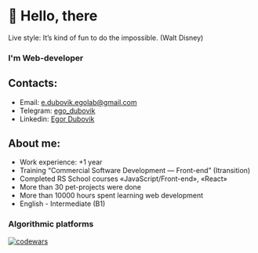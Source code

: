 # 👋 Hello, there
Live style: It’s kind of fun to do the impossible. (Walt Disney)

### I'm Web-developer

## Contacts:
* Email: e.dubovik.egolab@gmail.com
* Telegram: <a target="_blank" href="https://t.me/ego_dubovik">ego_dubovik</a>
* Linkedin: <a target="_blank" href="https://www.linkedin.com/in/egor-dubovik-475a9223b">Egor Dubovik</a>


## About me:
* Work experience: +1 year
* Training “Commercial Software Development — Front-end” (Itransition) 
* Completed RS School courses «JavaScript/Front-end», «React»
* More than 30 pet-projects were done
* More than 10000 hours spent learning web development
* English - Intermediate (B1)

### Algorithmic platforms
[![codewars](https://img.shields.io/badge/-codewars-050505?style=for-the-badge&logo=codewars&logoColor=BB432C)](https://www.codewars.com/users/Egor-Dubovik)



